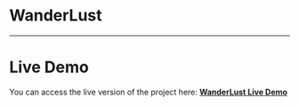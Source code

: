 # WanderLust

---

# Live Demo
You can access the live version of the project here: [**WanderLust Live Demo**](https://project-wanderlust-u6a7.onrender.com/listings)
